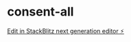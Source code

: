 # consent-all

[Edit in StackBlitz next generation editor ⚡️](https://stackblitz.com/~/github.com/Storbaek/consent-all)